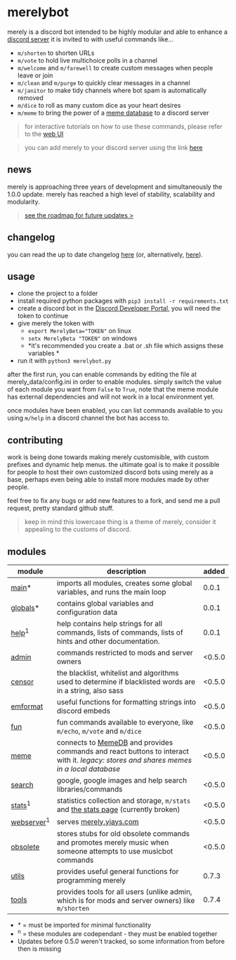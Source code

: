 # merelybot
merely is a discord bot intended to be highly modular and able to enhance a [discord server](https://discord.gg/f6TnEJM) it is invited to with useful commands like...
 - `m/shorten` to shorten URLs
 - `m/vote` to hold live multichoice polls in a channel
 - `m/welcome` and `m/farewell` to create custom messages when people leave or join
 - `m/clean` and `m/purge` to quickly clear messages in a channel
 - `m/janitor` to make tidy channels where bot spam is automatically removed
 - `m/dice` to roll as many custom dice as your heart desires
 - `m/meme` to bring the power of a [meme database](https://meme.yiays.com/) to a discord server
> for interactive tutorials on how to use these commands, please refer to the [web UI](https://merely.yiays.com)

> you can add merely to your discord server using the link [here](https://discordapp.com/oauth2/authorize?client_id=309270899909984267&scope=bot&permissions=0)

## news
merely is approaching three years of development and simultaneously the 1.0.0 update. merely has reached a high level of stability, scalability and modularity.
> [see the roadmap for future updates >](https://github.com/yesiateyoursheep/merely/projects/1)

## changelog
you can read the up to date changelog [here](https://merely.yiays.com/changes.html) (or, alternatively, [here](merely_data/changes.md)).

## usage
 - clone the project to a folder
 - install required python packages with `pip3 install -r requirements.txt`
 - create a discord bot in the [Discord Developer Portal](https://discordapp.com/developers/applications/), you will need the token to continue
 - give merely the token with
   - `export MerelyBeta="TOKEN"` on linux
   - `setx MerelyBeta "TOKEN"` on windows
   - *it's recommended you create a .bat or .sh file which assigns these variables *
 - run it with `python3 merelybot.py`

after the first run, you can enable commands by editing the file at merely_data/config.ini in order to enable modules. simply switch the value of each module you want from `False` to `True`, note that the meme module has external dependencies and will not work in a local environment yet.

once modules have been enabled, you can list commands available to you using `m/help` in a discord channel the bot has access to.

## contributing
work is being done towards making merely customisible, with custom prefixes and dynamic help menus. the ultimate goal is to make it possible for people to host their own customized discord bots using merely as a base, perhaps even being able to install more modules made by other people.

feel free to fix any bugs or add new features to a fork, and send me a pull request, pretty standard github stuff.

> keep in mind this lowercase thing is a theme of merely, consider it appealing to the customs of discord.

## modules
| module | description | added |
| ------ | ----------- | ----- |
| [main](merelybot.py)* | imports all modules, creates some global variables, and runs the main loop | 0.0.1 |
| [globals](globals.py)* | contains global variables and configuration data | 0.0.1 |
| [help](help.py)<sup>1</sup> | help contains help strings for all commands, lists of commands, lists of hints and other documentation. | 0.0.1 |
| [admin](admin.py) | commands restricted to mods and server owners | <0.5.0 |
| [censor](censor.py) | the blacklist, whitelist and algorithms used to determine if blacklisted words are in a string, also sass | <0.5.0 |
| [emformat](emformat.py) | useful functions for formatting strings into discord embeds | <0.5.0 |
| [fun](fun.py) | fun commands available to everyone, like `m/echo`, `m/vote` and `m/dice` | <0.5.0 |
| [meme](meme.py) | connects to [MemeDB](https://meme.yiays.com/) and provides commands and react buttons to interact with it. *legacy: stores and shares memes in a local database* | <0.5.0 |
| [search](search.py) | google, google images and help search libraries/commands | <0.5.0 |
| [stats](stats.py)<sup>1</sup> | statistics collection and storage, `m/stats` and [the stats page](https://merely.yiays.com/stats.html) (currently broken) | <0.5.0 |
| [webserver](webserver.py)<sup>1</sup> | serves [merely.yiays.com](https://merely.yiays.com/) | <0.5.0 |
| [obsolete](obsolete.py) | stores stubs for old obsolete commands and promotes merely music when someone attempts to use musicbot commands | <0.5.0 |
| [utils](utils.py) | provides useful general functions for programming merely | 0.7.3 |
| [tools](tools.py) | provides tools for all users (unlike admin, which is for mods and server owners) like `m/shorten` | 0.7.4 |

 - \* = must be imported for minimal functionality
 - <sup>n</sup> = these modules are codependant - they must be enabled together
 - Updates before 0.5.0 weren't tracked, so some information from before then is missing

